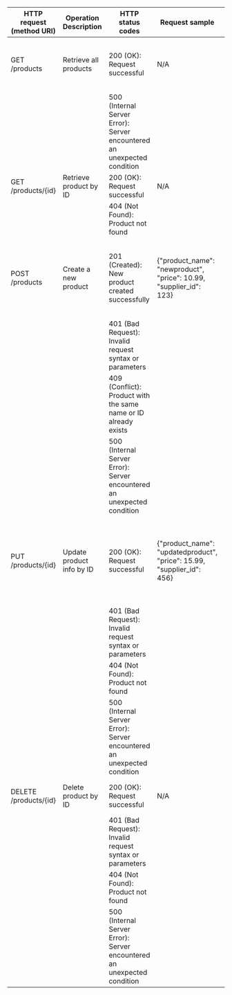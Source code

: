 | HTTP request (method URI) | Operation Description       | HTTP status codes                                                          | Request sample                                                                                                           | Response sample                                                                    |
|----------------------------|------------------------------|-----------------------------------------------------------------------------|---------------------------------------------------------------------------------------------------------------------------|-------------------------------------------------------------------------------------|
| GET /products              | Retrieve all products        | 200 (OK): Request successful                                               | N/A                                                                                                                       | [{"product_id": 1, "product_name": "product1"}, {"product_id": 2, "product_name": "product2"}]                                                |
|                            |                              | 500 (Internal Server Error): Server encountered an unexpected condition    |                                                                                                                           |                                                                                     |
| GET /products/{id}        | Retrieve product by ID      | 200 (OK): Request successful                                               | N/A                                                                                                                       | {"product_id": 1, "product_name": "product1"}                                       |
|                            |                              | 404 (Not Found): Product not found                                         |                                                                                                                           |                                                                                     |
| POST /products             | Create a new product         | 201 (Created): New product created successfully                             | {"product_name": "newproduct", "price": 10.99, "supplier_id": 123}                                                         | {"message": "Product created successfully", "product_id": 3, "product_name": "newproduct", "price": 10.99, "supplier_id": 123}                      |
|                            |                              | 401 (Bad Request): Invalid request syntax or parameters                    |                                                                                                                           |                                                                                     |
|                            |                              | 409 (Conflict): Product with the same name or ID already exists            |                                                                                                                           |                                                                                     |
|                            |                              | 500 (Internal Server Error): Server encountered an unexpected condition    |                                                                                                                           |                                                                                     |
| PUT /products/{id}        | Update product info by ID   | 200 (OK): Request successful                                               | {"product_name": "updatedproduct", "price": 15.99, "supplier_id": 456}                                                      | {"message": "Product info updated successfully", "product_id": 3, "product_name": "updatedproduct", "price": 15.99, "supplier_id": 456}           |
|                            |                              | 401 (Bad Request): Invalid request syntax or parameters                    |                                                                                                                           |                                                                                     |
|                            |                              | 404 (Not Found): Product not found                                         |                                                                                                                           |                                                                                     |
|                            |                              | 500 (Internal Server Error): Server encountered an unexpected condition    |                                                                                                                           |                                                                                     |
| DELETE /products/{id}     | Delete product by ID         | 200 (OK): Request successful                                               | N/A                                                                                                                       | {"message": "Product deleted successfully", "product_id": 3}                        |
|                            |                              | 401 (Bad Request): Invalid request syntax or parameters                    |                                                                                                                           |                                                                                     |
|                            |                              | 404 (Not Found): Product not found                                         |                                                                                                                           |                                                                                     |
|                            |                              | 500 (Internal Server Error): Server encountered an unexpected condition    |                                                                                                                           |                                                                                     |

